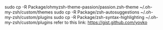 sudo cp -R Package/ohmyzsh-theme-passion/passion.zsh-theme ~/.oh-my-zsh/custom/themes
sudo cp -R Package/zsh-autosuggestions ~/.oh-my-zsh/custom/plugins
sudo cp -R Package/zsh-syntax-highlighting ~/.oh-my-zsh/custom/plugins
refer to this link:
https://gist.github.com/yovko
